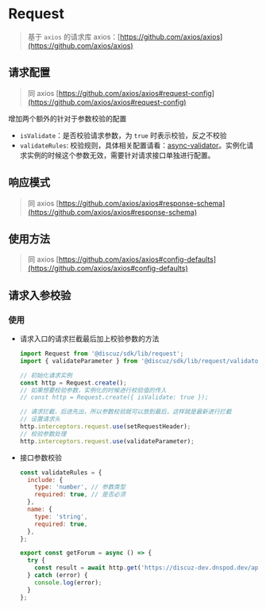 # Request
> 基于 `axios` 的请求库
> axios：[https://github.com/axios/axios](https://github.com/axios/axios)

## 请求配置
> 同 axios
[https://github.com/axios/axios#request-config](https://github.com/axios/axios#request-config)

增加两个额外的针对于参数校验的配置

- `isValidate`：是否校验请求参数，为 `true` 时表示校验，反之不校验
- `validateRules`: 校验规则，具体相关配置请看：[async-validator](https://github.com/yiminghe/async-validator)。实例化请求实例的时候这个参数无效，需要针对请求接口单独进行配置。

## 响应模式
> 同 axios
[https://github.com/axios/axios#response-schema](https://github.com/axios/axios#response-schema)

## 使用方法
> 同 axios
[https://github.com/axios/axios#config-defaults](https://github.com/axios/axios#config-defaults)

## 请求入参校验
### 使用
- 请求入口的请求拦截最后加上校验参数的方法

  ```javascript
  import Request from '@discuz/sdk/lib/request';
  import { validateParameter } from '@discuz/sdk/lib/request/validator';

  // 初始化请求实例
  const http = Request.create();
  // 如果想要校验参数，实例化的时候进行校验值的传入
  // const http = Request.create({ isValidate: true });

  // 请求拦截，后进先出，所以参数校验就可以放到最后，这样就是最新进行拦截
  // 设置请求头
  http.interceptors.request.use(setRequestHeader);
  // 校验参数处理
  http.interceptors.request.use(validateParameter);
  ```

- 接口参数校验

  ```javascript
  const validateRules = {
    include: {
      type: 'number', // 参数类型
      required: true, // 是否必须
    },
    name: {
      type: 'string',
      required: true,
    },
  };

  export const getForum = async () => {
    try {
      const result = await http.get('https://discuz-dev.dnspod.dev/api/forum', { params: {}, validateRules });
    } catch (error) {
      console.log(error);
    }
  };
  ```
